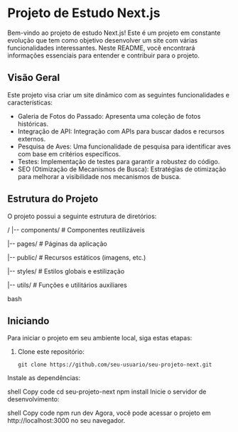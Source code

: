 # Projeto de Estudo Next.js

Bem-vindo ao projeto de estudo Next.js! Este é um projeto em constante evolução que tem como objetivo desenvolver um site com várias funcionalidades interessantes. Neste README, você encontrará informações essenciais para entender e contribuir para o projeto.

## Visão Geral

Este projeto visa criar um site dinâmico com as seguintes funcionalidades e características:

- Galeria de Fotos do Passado: Apresenta uma coleção de fotos históricas.
- Integração de API: Integração com APIs para buscar dados e recursos externos.
- Pesquisa de Aves: Uma funcionalidade de pesquisa para identificar aves com base em critérios específicos.
- Testes: Implementação de testes para garantir a robustez do código.
- SEO (Otimização de Mecanismos de Busca): Estratégias de otimização para melhorar a visibilidade nos mecanismos de busca.

## Estrutura do Projeto

O projeto possui a seguinte estrutura de diretórios:

/
|-- components/ # Componentes reutilizáveis

|-- pages/ # Páginas da aplicação

|-- public/ # Recursos estáticos (imagens, etc.)

|-- styles/ # Estilos globais e estilização

|-- utils/ # Funções e utilitários auxiliares

bash

## Iniciando

Para iniciar o projeto em seu ambiente local, siga estas etapas:

1. Clone este repositório:

   ```shell
   git clone https://github.com/seu-usuario/seu-projeto-next.git
Instale as dependências:

shell
Copy code
cd seu-projeto-next
npm install
Inicie o servidor de desenvolvimento:

shell
Copy code
npm run dev
Agora, você pode acessar o projeto em http://localhost:3000 no seu navegador.

